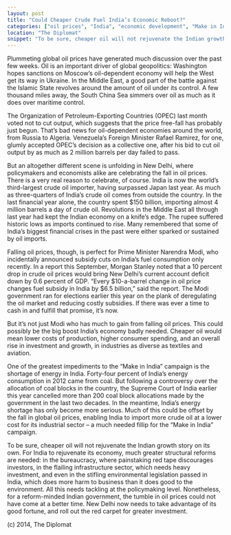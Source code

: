 ```yaml
---
layout: post
title: "Could Cheaper Crude Fuel India’s Economic Reboot?"
categories: ["oil prices", "India", "economic development", "Make in India"]
location: "The Diplomat"
snippet: "To be sure, cheaper oil will not rejuvenate the Indian growth story on its own. For India to rejuvenate its economy, much greater structural reforms are needed: in the bureaucracy, where painstaking red tape discourages investors, in the flailing infrastructure sector, which needs heavy investment, and even in the stifling environmental legislation passed in India, which does more harm to business than it does good to the environment. (Published in The Diplomat)"
---
```


Plummeting global oil prices have generated much discussion over the past few weeks. Oil is an important driver of global geopolitics: Washington hopes sanctions on Moscow’s oil-dependent economy will help the West get its way in Ukraine. In the Middle East, a good part of the battle against the Islamic State revolves around the amount of oil under its control. A few thousand miles away, the South China Sea simmers over oil as much as it does over maritime control.

The Organization of Petroleum-Exporting Countries (OPEC) last month voted not to cut output, which suggests that the price free-fall has probably just begun. That’s bad news for oil-dependent economies around the world, from Russia to Algeria. Venezuela’s Foreign Minister Rafael Ramirez, for one, glumly accepted OPEC’s decision as a collective one, after his bid to cut oil output by as much as 2 million barrels per day failed to pass.

But an altogether different scene is unfolding in New Delhi, where policymakers and economists alike are celebrating the fall in oil prices. There is a very real reason to celebrate, of course. India is now the world’s third-largest crude oil importer, having surpassed Japan last year. As much as three-quarters of India’s crude oil comes from outside the country. In the last financial year alone, the country spent $150 billion, importing almost 4 million barrels a day of crude oil. Revolutions in the Middle East all through last year had kept the Indian economy on a knife’s edge. The rupee suffered historic lows as imports continued to rise. Many remembered that some of India’s biggest financial crises in the past were either sparked or sustained by oil imports.

Falling oil prices, though, is perfect for Prime Minister Narendra Modi, who incidentally announced subsidy cuts on India’s fuel consumption only recently. In a report this September, Morgan Stanley noted that a 10 percent drop in crude oil prices would bring New Delhi’s current account deficit down by 0.6 percent of GDP. “Every $10-a-barrel change in oil price changes fuel subsidy in India by $6.5 billion,” said the report. The Modi government ran for elections earlier this year on the plank of deregulating the oil market and reducing costly subsidies. If there was ever a time to cash in and fulfill that promise, it’s now.

But it’s not just Modi who has much to gain from falling oil prices. This could possibly be the big boost India’s economy badly needed. Cheaper oil would mean lower costs of production, higher consumer spending, and an overall rise in investment and growth, in industries as diverse as textiles and aviation.

One of the greatest impediments to the “Make in India” campaign is the shortage of energy in India. Forty-four percent of India’s energy consumption in 2012 came from coal. But following a controversy over the allocation of coal blocks in the country, the Supreme Court of India earlier this year cancelled more than 200 coal block allocations made by the government in the last two decades. In the meantime, India’s energy shortage has only become more serious. Much of this could be offset by the fall in global oil prices, enabling India to import more crude oil at a lower cost for its industrial sector – a much needed fillip for the “Make in India” campaign.

To be sure, cheaper oil will not rejuvenate the Indian growth story on its own. For India to rejuvenate its economy, much greater structural reforms are needed: in the bureaucracy, where painstaking red tape discourages investors, in the flailing infrastructure sector, which needs heavy investment, and even in the stifling environmental legislation passed in India, which does more harm to business than it does good to the environment. All this needs tackling at the policymaking level. Nonetheless, for a reform-minded Indian government, the tumble in oil prices could not have come at a better time. New Delhi now needs to take advantage of its good fortune, and roll out the red carpet for greater investment.

(c) 2014, The Diplomat

